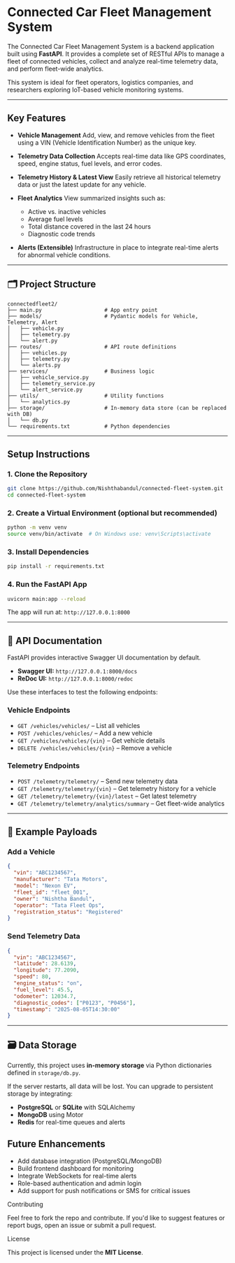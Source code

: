 # Connected Car Fleet Management System

The Connected Car Fleet Management System is a backend application built using **FastAPI**. It provides a complete set of RESTful APIs to manage a fleet of connected vehicles, collect and analyze real-time telemetry data, and perform fleet-wide analytics.

This system is ideal for fleet operators, logistics companies, and researchers exploring IoT-based vehicle monitoring systems.

---

##  Key Features

* **Vehicle Management**
  Add, view, and remove vehicles from the fleet using a VIN (Vehicle Identification Number) as the unique key.

* **Telemetry Data Collection**
  Accepts real-time data like GPS coordinates, speed, engine status, fuel levels, and error codes.

* **Telemetry History & Latest View**
  Easily retrieve all historical telemetry data or just the latest update for any vehicle.

* **Fleet Analytics**
  View summarized insights such as:

  * Active vs. inactive vehicles
  * Average fuel levels
  * Total distance covered in the last 24 hours
  * Diagnostic code trends

* **Alerts (Extensible)**
  Infrastructure in place to integrate real-time alerts for abnormal vehicle conditions.

---

## 🗂️ Project Structure

```
connectedfleet2/
├── main.py                    # App entry point
├── models/                    # Pydantic models for Vehicle, Telemetry, Alert
│   ├── vehicle.py
│   ├── telemetry.py
│   └── alert.py
├── routes/                    # API route definitions
│   ├── vehicles.py
│   ├── telemetry.py
│   └── alerts.py
├── services/                  # Business logic
│   ├── vehicle_service.py
│   ├── telemetry_service.py
│   └── alert_service.py
├── utils/                     # Utility functions
│   └── analytics.py
├── storage/                   # In-memory data store (can be replaced with DB)
│   └── db.py
└── requirements.txt           # Python dependencies
```

---

##  Setup Instructions

### 1. Clone the Repository

```bash
git clone https://github.com/Nishthabandul/connected-fleet-system.git
cd connected-fleet-system
```

### 2. Create a Virtual Environment (optional but recommended)

```bash
python -m venv venv
source venv/bin/activate  # On Windows use: venv\Scripts\activate
```

### 3. Install Dependencies

```bash
pip install -r requirements.txt
```

### 4. Run the FastAPI App

```bash
uvicorn main:app --reload
```

The app will run at:
`http://127.0.0.1:8000`

---

## 📘 API Documentation

FastAPI provides interactive Swagger UI documentation by default.

* **Swagger UI:** `http://127.0.0.1:8000/docs`
* **ReDoc UI:** `http://127.0.0.1:8000/redoc`

Use these interfaces to test the following endpoints:

### Vehicle Endpoints

* `GET /vehicles/vehicles/` – List all vehicles
* `POST /vehicles/vehicles/` – Add a new vehicle
* `GET /vehicles/vehicles/{vin}` – Get vehicle details
* `DELETE /vehicles/vehicles/{vin}` – Remove a vehicle

### Telemetry Endpoints

* `POST /telemetry/telemetry/` – Send new telemetry data
* `GET /telemetry/telemetry/{vin}` – Get telemetry history for a vehicle
* `GET /telemetry/telemetry/{vin}/latest` – Get latest telemetry
* `GET /telemetry/telemetry/analytics/summary` – Get fleet-wide analytics

---

## 🧪 Example Payloads

### Add a Vehicle

```json
{
  "vin": "ABC1234567",
  "manufacturer": "Tata Motors",
  "model": "Nexon EV",
  "fleet_id": "fleet_001",
  "owner": "Nishtha Bandul",
  "operator": "Tata Fleet Ops",
  "registration_status": "Registered"
}
```

### Send Telemetry Data

```json
{
  "vin": "ABC1234567",
  "latitude": 28.6139,
  "longitude": 77.2090,
  "speed": 80,
  "engine_status": "on",
  "fuel_level": 45.5,
  "odometer": 12034.7,
  "diagnostic_codes": ["P0123", "P0456"],
  "timestamp": "2025-08-05T14:30:00"
}
```

---

## 🗃️ Data Storage

Currently, this project uses **in-memory storage** via Python dictionaries defined in `storage/db.py`.

If the server restarts, all data will be lost. You can upgrade to persistent storage by integrating:

* **PostgreSQL** or **SQLite** with SQLAlchemy
* **MongoDB** using Motor
* **Redis** for real-time queues and alerts


## Future Enhancements

* Add database integration (PostgreSQL/MongoDB)
* Build frontend dashboard for monitoring
* Integrate WebSockets for real-time alerts
* Role-based authentication and admin login
* Add support for push notifications or SMS for critical issues

Contributing

Feel free to fork the repo and contribute. If you'd like to suggest features or report bugs, open an issue or submit a pull request.

License

This project is licensed under the **MIT License**.


